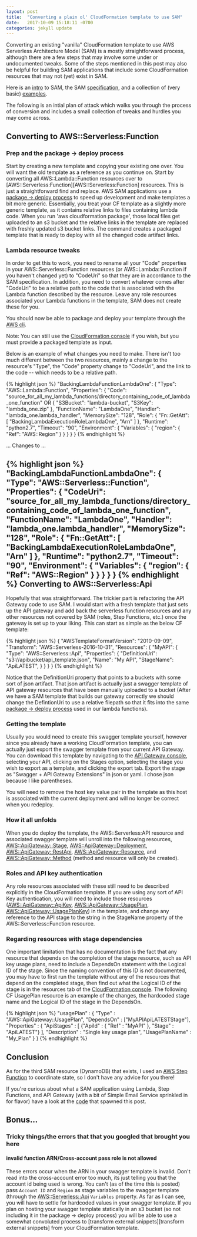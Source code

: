```yaml
---
layout: post
title:  "Converting a plain ol' CloudFormation template to use SAM"
date:   2017-10-09 15:18:11 -0700
categories: jekyll update
---
```

Converting an existing "vanilla" CloudFormation template to use AWS Serverless Architecture Model (SAM) is a mostly straightforward process, although there are a few steps that may involve some under or undocumented tweaks. Some of the steps mentioned in this post may also be helpful for building SAM applications that include some CloudFormation resources that may not (yet) exist in SAM.

Here is an [intro][intro] to SAM, the SAM [specification][specification], and a collection of (very basic) [examples][examples].

The following is an intial plan of attack which walks you through the process of conversion and includes a small collection of tweaks and hurdles you may come across. 

Converting to AWS::Serverless:Function
--------------------------------------
### Prep and the package -> deploy process
Start by creating a new template and copying your existing one over. You will want the old template as a reference as you continue on. Start by converting all AWS::Lambda::Function resources over to [AWS::Serverless:Function][AWS::Serverless:Function] resources. This is just a straightforward find and replace. AWS SAM applications use a [package -> deploy process][package -> deploy process] to speed up development and make templates a bit more generic. Essentially, you treat your CF template as a slightly more generic template, as it contains relative links to files containing lambda code. When you run 'aws cloudformation package', those local files get uploaded to an s3 bucket and the relative links in the template are replaced with freshly updated s3 bucket links. The command creates a packaged template that is ready to deploy with all the changed code artifact links.

### Lambda resource tweaks
In order to get this to work, you need to rename all your "Code" properties in your AWS::Serverless::Function resources (or AWS::Lambda::Function if you haven't changed yet) to "CodeUri" so that they are in accordance to the SAM specification. In addition, you need to convert whatever comes after "CodeUri" to be a relative path to the code that is associated with the Lambda function described by the resource. Leave any role resources associated your Lambda functions in the template, SAM does not create these for you. 

You should now be able to package and deploy your template through the [AWS cli][AWS cli]. 

Note: You can still use the [CloudFormation console][CloudFormation console] if you wish, but you must provide a packaged template as input.

Below is an example of what changes you need to make. There isn't too much different between the two resources, mainly a change to the resource's "Type", the "Code" property change to "CodeUri", and the link to the code -- which needs to be a relative path.

{% highlight json %}
"BackingLambdaFunctionLambdaOne": {
	"Type": "AWS::Lambda::Function",
	"Properties": {
	    "Code": "source_for_all_my_lambda_functions/directory_containing_code_of_lambda_one_function" 
	    OR { "S3Bucket": "lambda-bucket", "S3Key": "lambda_one.zip" },
	    "FunctionName": "LambdaOne",
	    "Handler": "lambda_one.lambda_handler",
	    "MemorySize": "128",
	    "Role": { "Fn::GetAtt": [ "BackingLambdaExecutionRoleLambdaOne", "Arn" ] },
	    "Runtime": "python2.7",
	    "Timeout": "90",
	    "Environment": {
	        "Variables": {
	            "region": { "Ref": "AWS::Region" }
	        }
	    }
	}
}
{% endhighlight %}

... Changes to ...

{% highlight json %}
"BackingLambdaFunctionLambdaOne": {
	"Type": "AWS::Serverless::Function",
	"Properties": {
	    "CodeUri": "source_for_all_my_lambda_functions/directory_containing_code_of_lambda_one_function",
	    "FunctionName": "LambdaOne",
	    "Handler": "lambda_one.lambda_handler",
	    "MemorySize": "128",
	    "Role": { "Fn::GetAtt": [ "BackingLambdaExecutionRoleLambdaOne", "Arn" ] },
	    "Runtime": "python2.7",
	    "Timeout": "90",
	    "Environment": {
	        "Variables": {
	            "region": { "Ref": "AWS::Region" }
	        }
	    }
	}
}
{% endhighlight %}
Converting to AWS::Serverless:Api
---------------------------------
Hopefully that was straightforward. The trickier part is refactoring the API Gateway code to use SAM. I would start with a fresh template that just sets up the API gateway and add back the serverless function resources and any other resources not covered by SAM (roles, Step Functions, etc.) once the gateway is set up to your liking. This can start as simple as the below CF template:

{% highlight json %}
{
	"AWSTemplateFormatVersion": "2010-09-09",
	"Transform": "AWS::Serverless-2016-10-31",
	"Resources": {
	    "MyAPI": {
	        "Type": "AWS::Serverless::Api",
	        "Properties": {
	            "DefinitionUri": "s3://apibucket/api_template.json",
	            "Name": "My API",
	            "StageName": "ApiLATEST",
	        }
	    }
	}
}
{% endhighlight %}

Notice that the DefinitionUri property that points to a buckets with some sort of json artifact. That json artifact is actually just a swagger template of API gateway resources that have been manually uploaded to a bucket (After we have a SAM template that builds our gateway correctly we should change the DefintionUri to use a relative filepath so that it fits into the same [package -> deploy process][package -> deploy process] used in our lambda functions). 

### Getting the template
Usually you would need to create this swagger template yourself, however since you already have a working CloudFormation template, you can actually just export the swagger template from your current API Gateway. You can download this template by navigating to the [API Gateway console][API Gateway console], selecting your API, clicking on the Stages option, selecting the stage you wish to export as a template, and clicking the export tab. Export the stage as "Swagger + API Gateway Extensions" in json or yaml. I chose json because I like parentheses.

You will need to remove the host key value pair in the template as this host is associated with the current deployment and will no longer be correct when you redeploy. 

### How it all unfolds
When you do deploy the template, the AWS::Serverless:API resource and associated swagger template will unroll into the following resources, [AWS::ApiGateway::Stage][AWS::ApiGateway::Stage], [AWS::ApiGateway::Deployment][AWS::ApiGateway::Deployment], [AWS::ApiGateway::RestApi][AWS::ApiGateway::RestApi], [AWS::ApiGateway::Resource][AWS::ApiGateway::Resource], and [AWS::ApiGateway::Method][AWS::ApiGateway::Method] (method and resource will only be created). 

### Roles and API key authentication
Any role resources associated with these still need to be described explicitly in the CloudFormation template. If you are using any sort of API Key authentication, you will need to include those resources ([AWS::ApiGateway::ApiKey][AWS::ApiGateway::ApiKey], [AWS::ApiGateway::UsagePlan][AWS::ApiGateway::UsagePlan], [AWS::ApiGateway::UsagePlanKey][AWS::ApiGateway::UsagePlanKey]) in the template, and change any reference to the API stage to the string in the StageName property of the AWS::Serverless::Function resource. 

### Regarding resources with stage dependencies
One important limitation that has no documentation is the fact that any resource that depends on the completion of the stage resource, such as API key usage plans, need to include a DependsOn statement with the Logical ID of the stage. Since the naming convention of this ID is not documented, you may have to first run the template without any of the resources that depend on the completed stage, then find out what the Logical ID of the stage is in the resources tab of the [CloudFormation console][CloudFormation console]. The following CF UsagePlan resource is an example of the changes, the hardcoded stage name and the Logical ID of the stage in the DependsOn.


{% highlight json %}
"usagePlan" : {
    "Type" : "AWS::ApiGateway::UsagePlan",
    "DependsOn" : ["MyAPIApiLATESTStage"],
    "Properties" : {
        "ApiStages" : [ {"ApiId" : { "Ref" : "MyAPI" }, "Stage" : "ApiLATEST"} ],
        "Description" : "Single key usage plan",
        "UsagePlanName" : "My_Plan"
    }
}
{% endhighlight %}

Conclusion
----------

As for the third SAM resource (DynamoDB) that exists, I used an [AWS Step Function][AWS Step Function] to coordinate state, so I don't have any advice for you there!

If you're curious about what a SAM application using Lambda, Step Functions, and API Gateway (with a bit of Simple Email Service sprinkled in for flavor) have a look at the [code][AR code] that spawned this post.

Bonus...
--------

### Tricky things/the errors that that you googled that brought you here

#### invalid function ARN/Cross-account pass role is not allowed
These errors occur when the ARN in your swagger template is invalid. Don't read into the cross-account error too much, its just telling you that the account id being used is wrong. You can't (as of the time this is posted) pass `Account ID` and `Region` as stage variables to the swagger template (through the [AWS::Serverless::Api][AWS::Serverless::Api] `Variables` property. As far as I can see, you will have to settle for hardcoded values in your swagger template. If you plan on hosting your swagger template statically in an s3 bucket (so not including it in the package -> deploy process) you will be able to use a somewhat convoluted process to [transform external snippets][transform external snippets] from your CloudFormation template. 


[intro]: https://github.com/awslabs/serverless-application-model
[specification]: https://github.com/awslabs/serverless-application-model/blob/master/versions/2016-10-31.md
[examples]: https://github.com/awslabs/serverless-application-model/tree/master/examples/2016-10-31
[AWS::Serverless::Api]: https://github.com/awslabs/serverless-application-model/blob/master/versions/2016-10-31.md#awsserverlessapi
[AWS Step Function]: https://aws.amazon.com/step-functions/
[AWS::ApiGateway::Stage]: http://docs.aws.amazon.com/AWSCloudFormation/latest/UserGuide/aws-resource-apigateway-stage.html
[AWS::ApiGateway::Deployment]: http://docs.aws.amazon.com/AWSCloudFormation/latest/UserGuide/aws-resource-apigateway-deployment.html
[AWS::ApiGateway::RestApi]: http://docs.aws.amazon.com/AWSCloudFormation/latest/UserGuide/aws-resource-apigateway-restapi.html
[AWS::ApiGateway::Resource]: http://docs.aws.amazon.com/AWSCloudFormation/latest/UserGuide/aws-resource-apigateway-resource.html
[AWS::ApiGateway::Method]: http://docs.aws.amazon.com/AWSCloudFormation/latest/UserGuide/aws-resource-apigateway-method.html
[AWS::ApiGateway::UsagePlan]: http://docs.aws.amazon.com/AWSCloudFormation/latest/UserGuide/aws-resource-apigateway-usageplan.html
[AWS::ApiGateway::UsagePlanKey]: http://docs.aws.amazon.com/AWSCloudFormation/latest/UserGuide/aws-resource-apigateway-usageplankey.html
[AWS::ApiGateway::ApiKey]: http://docs.aws.amazon.com/AWSCloudFormation/latest/UserGuide/aws-resource-apigateway-apikey.html
[package -> deploy process]: http://docs.aws.amazon.com/lambda/latest/dg/serverless-deploy-wt.html#serverless-deploy
[API Gateway console]: https://aws.amazon.com/api-gateway/
[CloudFormation console]: https://console.aws.amazon.com/cloudformation/
[AWS cli]: https://aws.amazon.com/cli/
[AR code]: https://github.com/splunk/splunk-aws-adaptive-response
